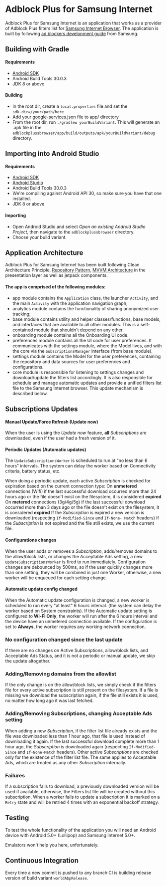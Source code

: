 Adblock Plus for Samsung Internet
=================================

Adblock Plus for Samsung Internet is an application that works as a provider of Adblock Plus filters list for [Samsung Internet Browser][5]. The application is built by following [ad blockers development guide][6] from Samsung.

Building with Gradle
--------------------

#### Requirements

- [Android SDK][2]
- Android Build Tools 30.0.3
- JDK 8 or above

#### Building

- In the root dir, create a `local.properties` file and set the `sdk.dir=/your/path/here`
- Add your [google-services.json][4] file to app/ directory 
- From the root dir, run `./gradlew yourBuildVariant`. This will generate an .apk file in the `adblockplussbrowser/app/build/outputs/apk/yourBuildVariant/debug` directory.

Importing into Android Studio
-----------------------------

#### Requirements

- [Android SDK][2]
- [Android Studio][3]
- Android Build Tools 30.0.3
- We're compiling against Android API 30, so make sure you have that one
  installed.
- JDK 8 or above

#### Importing

- Open Android Studio and select *Open an existing Android Studio Project*, then navigate to the `adblockplussbrowser` directory. 
- Choose your build variant.

Application Architecture
------------------------
Adblock Plus for Samsung Internet has been built following Clean Architecture Principle, [Repository Pattern][7], [MVVM Architecture][8] in the presentation layer as well as jetpack components.

#### The app is comprised of the following modules:
- app module contains the `Application` class, the launcher `Activity`, and the main `Activity` with the application navigation graph;
- analytics module contains the functionality of sharing anonymized user tracking;
- base module contains utility and helper classes/functions, base models, and interfaces that are available to all other modules. This is a self-contained module that shouldn't depend on any other.
- onboarding module contains all the Onboarding UI code.
- preferences module contains all the UI code for user preferences. It communicates with the settings module, where the Model lives, and with the core via the `SubscriptionsManager` interface (from base module).
- settings module contains the Model for the user preferences, containing the repository and data sources for user preferences and configurations.
- core module is responsible for listening to settings changes and download/update the filters list accordingly. It is also responsible for schedule and manage automatic updates and provide a unified filters list file to the Samsung Internet browser. This update mechanism is described below.

Subscriptions Updates
---------------------

#### Manual Update/Force Refresh (Update now)
When the user is using the _Update now_ feature, **all** _Subscriptions_ are downloaded, even if the user had a fresh version of it.

#### Periodic Updates (Automatic updates)
The `UpdateSubscriptionsWorker` is scheduled to run at "no less than 6 hours" intervals. The system can delay the worker based on Connectivity criteria, battery status, etc.

When doing a periodic update, each active _Subscription_ is checked for expiration based on the current connection type:
On **unmetered** connections (Wifi) if the last successful download occurred more than 24 hours ago or the file doesn't exist on the filesystem, it is considered **expired**
On **metered** connections (3g/4g/5g) if the last successful download occurred more than 3 days ago or the file doesn't exist on the filesystem, it is considered **expired**
If the _Subscription_ is expired a new version is downloaded (respecting `If-Modified-Since` and `If-None-
Match` headers)
If the _Subscription_ is not expired and the file still exists, we use the current file.

#### Configurations changes
When the user adds or removes a _Subscription_, adds/removes domains to the allow/block lists, or changes the Acceptable Ads setting, a new `UpdateSubscriptionsWorker` is fired to run immediately.
Configuration changes are debounced by 500ms, so if the user quickly changes more than one setting, they will be combined in just one Worker, otherwise, a new worker will be enqueued for each setting change.

#### Automatic update config changed
When the Automatic update configuration is changed, a new worker is scheduled to run every "at least" 6 hours interval. (the system can delay the worker based on System constraints).
If the Automatic update setting is configured to **Wi-Fi Only**, the worker will run after the 6 hours interval and the device have an unmetered connection available. If the configuration is set to **Always**, the worker requires any working network connection.

### No configuration changed since the last update
If there are no changes on Active Subscriptions, allow/block lists, and Acceptable Ads Status, and it is not a periodic or manual update, we skip the update altogether.

### Adding/Removing domains from the allowlist
If the only change is on the allow/block lists, we simply check if the filters file for every active subscription is still present on the filesystem. If a file is missing we download the subscription again, if the file still exists it is used, no matter how long ago it was last fetched.

### Adding/Removing Subscriptions, changing Acceptable Ads setting
When adding a new _Subscription_, if the filter list file already exists and the file was downloaded less than 1 hour ago, that file is used instead of downloading it again. If the last successful download complete more than 1 hour ago, the _Subscription_ is downloaded again (respecting `If-Modified-Since` and `If-None-Match` headers).
Other active _Subscriptions_ are checked only for the existence of the filter list file. The same applies to Acceptable Ads, which are treated as any other _Subscription_ internally.

### Failures
If a subscription fails to download, a previously downloaded version will be used if available, otherwise, the Filters list file will be created without this subscription.
When a worker fails to update a subscription it is marked on a `Retry` state and will be retried 4 times with an exponential backoff strategy.

Testing
-------
To test the whole functionality of the application you will need an Android device with Android 5.0+ (Lollipop) and Samsung Internet 5.0+.

Emulators won't help you here, unfortunately.

Continuous Integration
----------------------
Every time a new commit is pushed to any branch CI is building release version of build variant `worldAbpRelease`.

[1]: https://developer.samsung.com/internet/android/adblockers-guide.html
[2]: https://developer.android.com/studio/command-line/sdkmanager
[3]: https://developer.android.com/studio/index.html
[4]: https://developers.google.com/android/guides/google-services-plugin#adding_the_json_file
[5]: https://play.google.com/store/apps/details?id=com.sec.android.app.sbrowser
[6]: https://developer.samsung.com/internet/android/adblockers-guide.html
[7]: https://developer.android.com/topic/libraries/architecture/images/final-architecture.png
[8]: https://developer.android.com/topic/libraries/architecture/viewmodel